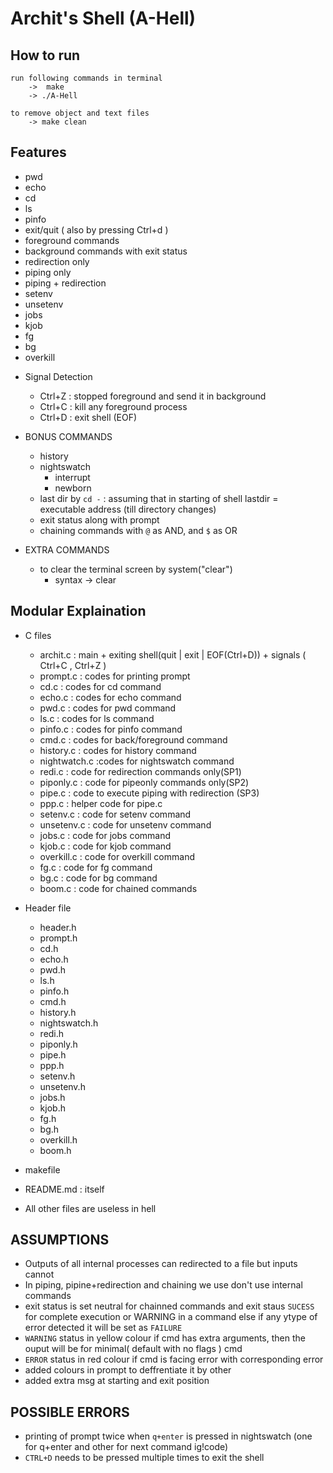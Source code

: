# Archit's Shell (A-Hell)

## How to run
    run following commands in terminal
        ->  make
        -> ./A-Hell

    to remove object and text files 
        -> make clean

## Features
+ pwd 
+ echo 
+ cd
+ ls
+ pinfo
+ exit/quit  ( also by pressing Ctrl+d )
+ foreground commands
+ background commands with exit status
+ redirection only
+ piping only
+ piping + redirection 
+ setenv
+ unsetenv
+ jobs
+ kjob
+ fg
+ bg
+ overkill

- Signal Detection
    * Ctrl+Z  : stopped foreground and send it in background 
    * Ctrl+C  : kill any foreground process
    * Ctrl+D  : exit shell (EOF) 

- BONUS COMMANDS
    + history
    + nightswatch
        + interrupt
        + newborn
    + last dir by `cd -` : assuming that in starting of shell lastdir = executable address (till directory changes)
    + exit status along with prompt
    + chaining commands with `@` as AND, and `$` as OR

- EXTRA COMMANDS
    + to clear the terminal screen by system("clear")
        * syntax -> clear


## Modular Explaination
+ C files
    + archit.c    : main + exiting shell(quit | exit | EOF(Ctrl+D)) + signals ( Ctrl+C , Ctrl+Z )
    + prompt.c    : codes for printing prompt
    + cd.c        : codes for cd command
    + echo.c      : codes for echo command
    + pwd.c : codes for pwd command
    + ls.c : codes for ls command
    + pinfo.c : codes for pinfo command
    + cmd.c       : codes for back/foreground command 
    + history.c   : codes for history command 
    + nightwatch.c    :codes for nightswatch command
    + redi.c : code for redirection commands only(SP1)
    + piponly.c : code for pipeonly commands only(SP2)
    + pipe.c : code to execute piping with redirection (SP3)
    + ppp.c : helper code for pipe.c
    + setenv.c     : code for setenv command
    + unsetenv.c     : code for unsetenv command
    + jobs.c : code for jobs command
    + kjob.c : code for kjob command
    + overkill.c : code for overkill command
    + fg.c : code for fg command
    + bg.c : code for bg command
    + boom.c : code for chained commands


+ Header file
    + header.h
    + prompt.h
    + cd.h
    + echo.h
    + pwd.h
    + ls.h
    + pinfo.h
    + cmd.h
    + history.h
    + nightswatch.h
    + redi.h
    + piponly.h
    + pipe.h
    + ppp.h
    + setenv.h
    + unsetenv.h
    + jobs.h
    + kjob.h
    + fg.h
    + bg.h
    + overkill.h
    + boom.h

+ makefile   

+ README.md  : itself 

* All other files are useless in hell

## ASSUMPTIONS
+ Outputs of all internal processes can redirected to a file but inputs cannot 
+ In piping, pipine+redirection and chaining we use don't use internal commands
+ exit status is set neutral for chainned commands and exit staus `SUCESS` for complete execution or WARNING in a command else if any ytype of error detected it will be set as `FAILURE` 
+ `WARNING` status in yellow colour if cmd has extra arguments, then the ouput will be for minimal( default with no flags ) cmd
+ `ERROR` status in red colour if cmd is facing error with corresponding error 
+ added colours in prompt to deffrentiate it by other
+ added extra msg at starting and exit position

## POSSIBLE ERRORS
+ printing of prompt twice when `q+enter` is pressed in nightswatch (one for q+enter and other for next command ig!code)
+ `CTRL+D` needs to be pressed multiple times to exit the shell



